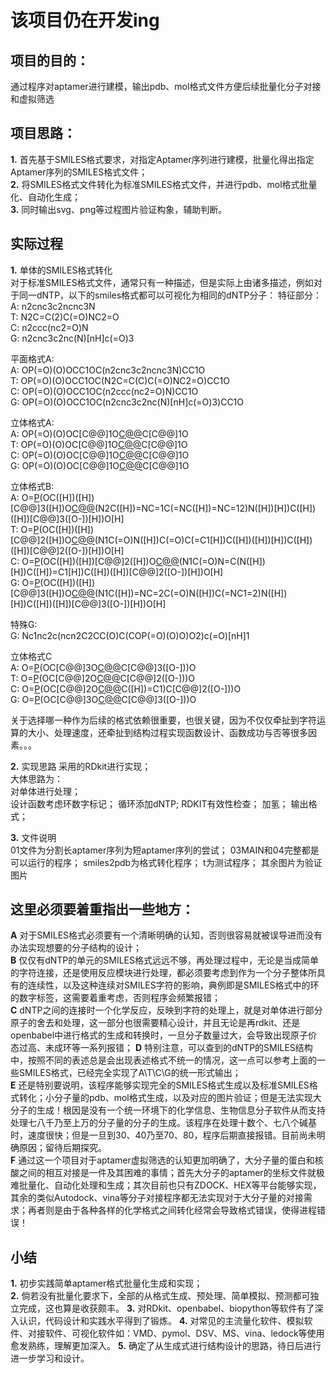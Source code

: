 # 该项目仍在开发ing
## 项目的目的：
通过程序对aptamer进行建模，输出pdb、mol格式文件方便后续批量化分子对接和虚拟筛选

## 项目思路：
**1.** 首先基于SMILES格式要求，对指定Aptamer序列进行建模，批量化得出指定Aptamer序列的SMILES格式文件；  
**2.** 将SMILES格式文件转化为标准SMILES格式文件，并进行pdb、mol格式批量化、自动化生成；  
**3.** 同时输出svg、png等过程图片验证构象，辅助判断。  

## 实际过程
**1.** 单体的SMILES格式转化  
对于标准SMILES格式文件，通常只有一种描述，但是实际上由诸多描述，例如对于同一dNTP，以下的smiles格式都可以可视化为相同的dNTP分子：
特征部分：  
  A: n2cnc3c2ncnc3N  
  T: N2C=C(2)C(=O)NC2=O  
  C: n2ccc(nc2=O)N  
  G: n2cnc3c2nc(N)[nH]c(=O)3  

平面格式A:  
    A:  OP(=O)(O)OCC1OC(n2cnc3c2ncnc3N)CC1O  
    T:  OP(=O)(O)OCC1OC(N2C=C(C)C(=O)NC2=O)CC1O  
    C:  OP(=O)(O)OCC1OC(n2ccc(nc2=O)N)CC1O  
    G:  OP(=O)(O)OCC1OC(n2cnc3c2nc(N)[nH]c(=O)3)CC1O  

立体格式A:  
    A:  OP(=O)(O)OC[C@@]1O[C@@](n2cnc3c2ncnc3N)C[C@@]1O  
    T:  OP(=O)(O)OC[C@@]1O[C@@](N2C=C(C)C(=O)NC2=O)C[C@@]1O  
    C:  OP(=O)(O)OC[C@@]1O[C@@](n2ccc(nc2=O)N)C[C@@]1O  
    G:  OP(=O)(O)OC[C@@]1O[C@@](n2cnc3c2nc(N)[nH]c(=O)3)C[C@@]1O  

立体格式B:  
    A:  O=[P]([O-])(OC([H])([H])[C@@]3([H])O[C@@]([H])(N2C([H])=NC=1C(=NC([H])=NC=12)N([H])[H])C([H])([H])[C@@]3([O-])[H])O[H]  
    T:  O=[P]([O-])(OC([H])([H])[C@@]2([H])O[C@@]([H])(N1C(=O)N([H])C(=O)C(=C1[H])C([H])([H])[H])C([H])([H])[C@@]2([O-])[H])O[H]  
    C:  O=[P]([O-])(OC([H])([H])[C@@]2([H])O[C@@]([H])(N1C(=O)N=C(N([H])[H])C([H])=C1[H])C([H])([H])[C@@]2([O-])[H])O[H]  
    G:  O=[P]([O-])(OC([H])([H])[C@@]3([H])O[C@@]([H])(N1C([H])=NC=2C(=O)N([H])C(=NC1=2)N([H])[H])C([H])([H])[C@@]3([O-])[H])O[H]  

特殊G:  
    G:  Nc1nc2c(ncn2C2CC(O)C(COP(=O)(O)O)O2)c(=O)[nH]1  

立体格式C  
    A:  O=[P]([O-])(OC[C@@]3O[C@@](N2C=NC=1C(=NC=NC=12)N)C[C@@]3([O-]))O  
    T:  O=[P]([O-])(OC[C@@]2O[C@@](N1C(=O)NC(=O)C(=C1)C)C[C@@]2([O-]))O  
    C:  O=[P]([O-])(OC[C@@]2O[C@@](N1C(=O)N=C)C([H])=C1)C[C@@]2([O-]))O  
    G:  O=[P]([O-])(OC[C@@]3O[C@@](N1C=NC=2C(=O)NC(=NC1=2)N)C[C@@]3([O-]))O  

关于选择哪一种作为后续的格式依赖很重要，也很关键，因为不仅仅牵扯到字符运算的大小、处理速度，还牵扯到结构过程实现函数设计、函数成功与否等很多因素。。。   

**2.**  实现思路
采用的RDkit进行实现；  
大体思路为：  
对单体进行处理；  
设计函数考虑环数字标记；
循环添加dNTP;
RDKIT有效性检查；
加氢；
输出格式；

**3.** 文件说明  
01文件为分割长aptamer序列为短aptamer序列的尝试；
03MAIN和04完整都是可以运行的程序；
smiles2pdb为格式转化程序；
t为测试程序；
其余图片为验证图片

## 这里必须要着重指出一些地方：    
**A** 对于SMILES格式必须要有一个清晰明确的认知，否则很容易就被误导进而没有办法实现想要的分子结构的设计；  
**B** 仅仅有dNTP的单元的SMILES格式远远不够，再处理过程中，无论是当成简单的字符连接，还是使用反应模块进行处理，都必须要考虑到作为一个分子整体所具有的连续性，以及这种连续对SMILES字符的影响，典例即是SMILES格式中的环的数字标签，这需要着重考虑，否则程序会频繁报错；  
**C** dNTP之间的连接时一个化学反应，反映到字符的处理上，就是对单体进行部分原子的舍去和处理，这一部分也很需要精心设计，并且无论是再rdkit、还是openbabel中进行格式的生成和转换时，一旦分子数量过大，会导致出现原子价态过高、未成环等一系列报错；
**D** 特别注意，可以查到的dNTP的SMILES结构中，按照不同的表述总是会出现表述格式不统一的情况，这一点可以参考上面的一些SMILES格式，已经完全实现了A\T\C\G的统一形式输出；   
**E** 还是特别要说明，该程序能够实现完全的SMILES格式生成以及标准SMILES格式转化；小分子量的pdb、mol格式生成，以及对应的图片验证；但是无法实现大分子的生成！根因是没有一个统一环境下的化学信息、生物信息分子软件从而支持处理七八千乃至上万的分子量的分子的生成。该程序在处理十数个、七八个碱基时，速度很快；但是一旦到30、40乃至70、80，程序后期直接报错。目前尚未明确原因；留待后期探究。   
**F** 通过这一个项目对于aptamer虚拟筛选的认知更加明确了，大分子量的蛋白和核酸之间的相互对接是一件及其困难的事情；首先大分子的aptamer的坐标文件就极难批量化、自动化处理和生成；其次目前也只有ZDOCK、HEX等平台能够实现，其余的类似Autodock、vina等分子对接程序都无法实现对于大分子量的对接需求；再者则是由于各种各样的化学格式之间转化经常会导致格式错误，使得进程错误！  

## 小结  
**1.** 初步实践简单aptamer格式批量化生成和实现；  
**2.** 倘若没有批量化要求下，全部的从格式生成、预处理、简单模拟、预测都可独立完成，这也算是收获颇丰。
**3.** 对RDkit、openbabel、biopython等软件有了深入认识，代码设计和实践水平得到了锻炼。
**4.** 对常见的主流量化软件、模拟软件、对接软件、可视化软件如：VMD、pymol、DSV、MS、vina、ledock等使用愈发熟练，理解更加深入。
**5.** 确定了从生成式进行结构设计的思路，待日后进行进一步学习和设计。


